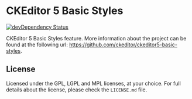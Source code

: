 CKEditor 5 Basic Styles
========================================

[![devDependency Status](https://david-dm.org/ckeditor/ckeditor5-basic-styles/dev-status.svg)](https://david-dm.org/ckeditor/ckeditor5-basic-styles#info=devDependencies)

CKEditor 5 Basic Styles feature. More information about the project can be found at the following url: <https://github.com/ckeditor/ckeditor5-basic-styles>.

## License

Licensed under the GPL, LGPL and MPL licenses, at your choice. For full details about the license, please check the `LICENSE.md` file.
